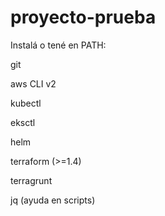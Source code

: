# proyecto-prueba
Instalá o tené en PATH:

git

aws CLI v2

kubectl

eksctl

helm

terraform (>=1.4)

terragrunt

jq (ayuda en scripts)

